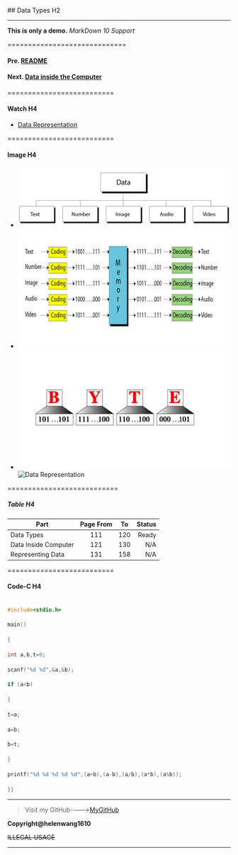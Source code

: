 ﻿﻿﻿﻿﻿﻿﻿﻿## Data Types H2

-----------------------------------------------------------

**This is only a demo.**
*MarkDown 10 Support*

=============================
#### Pre. [README](README.md)

#### Next. [Data inside the Computer](DataInsideComputer.md)

==========================

#### **Watch** H4

* [Data Representation](https://www.youtube.com/watch?v=aETnrd5ivJ4)

==========================

#### **Image** H4
+ ![Data Types](DataTypes.gif)
+ ![Data Inside Computer](DataInsideComputer.bmp)
+ ![Representing Data](RepresentingData.jpg)
 ![Data Representation](https://images0.cnblogs.com/blog2015/104032/201506/091000359886825.gif)

===========================
##### **Table** H4

| Part | Page From | To | Status |
| - | :-: | :-: |-: |
| Data Types | 111| 120 | Ready |
| Data Inside Computer | 121 | 130 | N/A |
| Representing Data | 131 | 158 | N/A |

==========================
#### **Code-C** H4

```c

#include<stdio.h>

main()

{

int a,b,t=0;

scanf("%d %d",&a,&b);

if (a<b)

{

t=a;

a=b;

b=t;

}

printf("%d %d %d %d %d",(a+b),(a-b),(a/b),(a*b),(a%b));

}}
```


--------------------------------------------------------------------
>Visit my GitHub---->[MyGitHub](https://github.com/helenwang1610)

**Copyright@helenwang1610**

~~ILLEGAL USAGE~~



-----------------------------------------------------------












